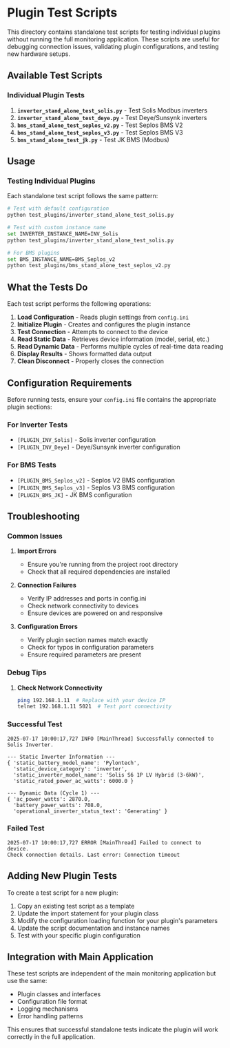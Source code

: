 # Plugin Test Scripts

This directory contains standalone test scripts for testing individual plugins without running the full monitoring application. These scripts are useful for debugging connection issues, validating plugin configurations, and testing new hardware setups.

## Available Test Scripts

### Individual Plugin Tests

1. **`inverter_stand_alone_test_solis.py`** - Test Solis Modbus inverters
2. **`inverter_stand_alone_test_deye.py`** - Test Deye/Sunsynk inverters  
3. **`bms_stand_alone_test_seplos_v2.py`** - Test Seplos BMS V2
4. **`bms_stand_alone_test_seplos_v3.py`** - Test Seplos BMS V3
5. **`bms_stand_alone_test_jk.py`** - Test JK BMS (Modbus)

## Usage

### Testing Individual Plugins

Each standalone test script follows the same pattern:

```bash
# Test with default configuration
python test_plugins/inverter_stand_alone_test_solis.py

# Test with custom instance name
set INVERTER_INSTANCE_NAME=INV_Solis
python test_plugins/inverter_stand_alone_test_solis.py

# For BMS plugins
set BMS_INSTANCE_NAME=BMS_Seplos_v2
python test_plugins/bms_stand_alone_test_seplos_v2.py
```
## What the Tests Do

Each test script performs the following operations:

1. **Load Configuration** - Reads plugin settings from `config.ini`
2. **Initialize Plugin** - Creates and configures the plugin instance
3. **Test Connection** - Attempts to connect to the device
4. **Read Static Data** - Retrieves device information (model, serial, etc.)
5. **Read Dynamic Data** - Performs multiple cycles of real-time data reading
6. **Display Results** - Shows formatted data output
7. **Clean Disconnect** - Properly closes the connection

## Configuration Requirements

Before running tests, ensure your `config.ini` file contains the appropriate plugin sections:

### For Inverter Tests
- `[PLUGIN_INV_Solis]` - Solis inverter configuration
- `[PLUGIN_INV_Deye]` - Deye/Sunsynk inverter configuration

### For BMS Tests  
- `[PLUGIN_BMS_Seplos_v2]` - Seplos V2 BMS configuration
- `[PLUGIN_BMS_Seplos_v3]` - Seplos V3 BMS configuration
- `[PLUGIN_BMS_JK]` - JK BMS configuration

## Troubleshooting

### Common Issues

1. **Import Errors**
   - Ensure you're running from the project root directory
   - Check that all required dependencies are installed

2. **Connection Failures**
   - Verify IP addresses and ports in config.ini
   - Check network connectivity to devices
   - Ensure devices are powered on and responsive

3. **Configuration Errors**
   - Verify plugin section names match exactly
   - Check for typos in configuration parameters
   - Ensure required parameters are present

### Debug Tips

1. **Check Network Connectivity**
   ```bash
   ping 192.168.1.11  # Replace with your device IP
   telnet 192.168.1.11 5021  # Test port connectivity
   ```

### Successful Test
```
2025-07-17 10:00:17,727 INFO [MainThread] Successfully connected to Solis Inverter.

--- Static Inverter Information ---
{ 'static_battery_model_name': 'Pylontech',
  'static_device_category': 'inverter',
  'static_inverter_model_name': 'Solis S6 1P LV Hybrid (3-6kW)',
  'static_rated_power_ac_watts': 6000.0 }

--- Dynamic Data (Cycle 1) ---
{ 'ac_power_watts': 2870.0,
  'battery_power_watts': 708.0,
  'operational_inverter_status_text': 'Generating' }
```

### Failed Test
```
2025-07-17 10:00:17,727 ERROR [MainThread] Failed to connect to device.
Check connection details. Last error: Connection timeout
```

## Adding New Plugin Tests

To create a test script for a new plugin:

1. Copy an existing test script as a template
2. Update the import statement for your plugin class
3. Modify the configuration loading function for your plugin's parameters
4. Update the script documentation and instance names
5. Test with your specific plugin configuration

## Integration with Main Application

These test scripts are independent of the main monitoring application but use the same:
- Plugin classes and interfaces
- Configuration file format
- Logging mechanisms
- Error handling patterns

This ensures that successful standalone tests indicate the plugin will work correctly in the full application.